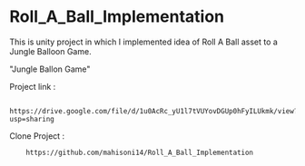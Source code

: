 # Roll_A_Ball_Implementation
This is unity project in which I implemented idea of Roll A Ball asset to a Jungle Balloon Game.



"Jungle Ballon Game"

Project link :

        https://drive.google.com/file/d/1u0AcRc_yU1l7tVUYovDGUp0hFyILUkmk/view?usp=sharing
        
        
        
Clone Project :
        
        https://github.com/mahisoni14/Roll_A_Ball_Implementation
        
        
        
